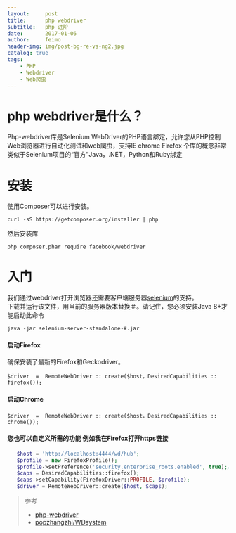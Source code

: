 ```yaml
---
layout:     post
title:      php webdriver
subtitle:   php 进阶
date:       2017-01-06
author:     feimo
header-img: img/post-bg-re-vs-ng2.jpg
catalog: true
tags:
    - PHP
    - Webdriver
    - Web爬虫
---
```

# php webdriver是什么？

Php-webdriver库是Selenium WebDriver的PHP语言绑定，允许您从PHP控制Web浏览器进行自动化测试和web爬虫，支持IE chrome Firefox
个库的概念非常类似于Selenium项目的“官方”Java，.NET，Python和Ruby绑定 
# 安装
  使用Composer可以进行安装。
```$xslt
curl -sS https://getcomposer.org/installer | php
```
然后安装库
```$xslt
php composer.phar require facebook/webdriver
```
# 入门
 我们通过webdriver打开浏览器还需要客户端服务器[selenium](http://selenium-release.storage.googleapis.com/index.html)的支持。<br/>
 下载并运行该文件，用当前的服务器版本替换＃。请记住，您必须安装Java 8+才能启动此命令
 ```$xslt
java -jar selenium-server-standalone-#.jar
 ```
  #### 启动Firefox
  确保安装了最新的Firefox和Geckodriver。
  ```$xslt
  $driver  =  RemoteWebDriver :: create($host，DesiredCapabilities :: firefox());
  ```
  #### 启动Chrome
   ```$xslt
   $driver  =  RemoteWebDriver :: create($host，DesiredCapabilities :: chrome());
   ```
  #### 您也可以自定义所需的功能 例如我在Firefox打开https链接
 ```php
    $host = 'http://localhost:4444/wd/hub';
    $profile = new FirefoxProfile();
    $profile->setPreference('security.enterprise_roots.enabled', true);//设置下profile参数可以正常访问https
    $caps = DesiredCapabilities::firefox();
    $caps->setCapability(FirefoxDriver::PROFILE, $profile);
    $driver = RemoteWebDriver::create($host, $caps);
```
> 参考
> 
> -  [php-webdriver](https://github.com/facebook/php-webdriver)
> - [popzhangzhi/WDsystem](https://github.com/popzhangzhi/WDsystem)